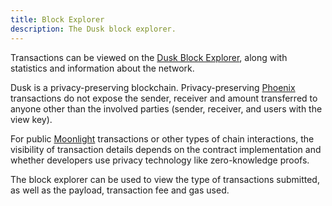 ```yaml
---
title: Block Explorer
description: The Dusk block explorer.
---
```


Transactions can be viewed on the [Dusk Block Explorer](https://explorer.dusk.network/), along with statistics and information about the network.

Dusk is a privacy-preserving blockchain. Privacy-preserving [Phoenix](/learn/dusk-protocol/transaction_models/phoenix) transactions do not expose the sender, receiver and amount transferred to anyone other than the involved parties (sender, receiver, and users with the view key).

For public [Moonlight](/learn/dusk-protocol/transaction_models/moonlight) transactions or other types of chain interactions, the visibility of transaction details depends on the contract implementation and whether developers use privacy technology like zero-knowledge proofs.

The block explorer can be used to view the type of transactions submitted, as well as the payload, transaction fee and gas used.
